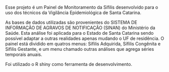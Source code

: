 
Esse projeto é um Painel de Monitoramento da Sífilis desenvolvido para o uso dos técnicos da Vigilância Epidemiológica de Santa Catarina.

As bases de dados utilizadas são provenientes do SISTEMA DE INFORMAÇÃO DE AGRAVOS DE NOTIFICAÇÃO (SINAN) do Ministério da Saúde. Esta análise foi aplicada para o Estado de Santa Catarina sendo possível adaptar a outras realidades apenas mudando o UF de residência. 
O painel está dividido em quatros menus: Sífilis Adquirida, Sífilis Congênita e Sífilis Gestante, e um menu chamado outras análises que agrega séries temporais anuais.

Foi utilizado o R shiny como ferramenta de desenvolvimento. 
